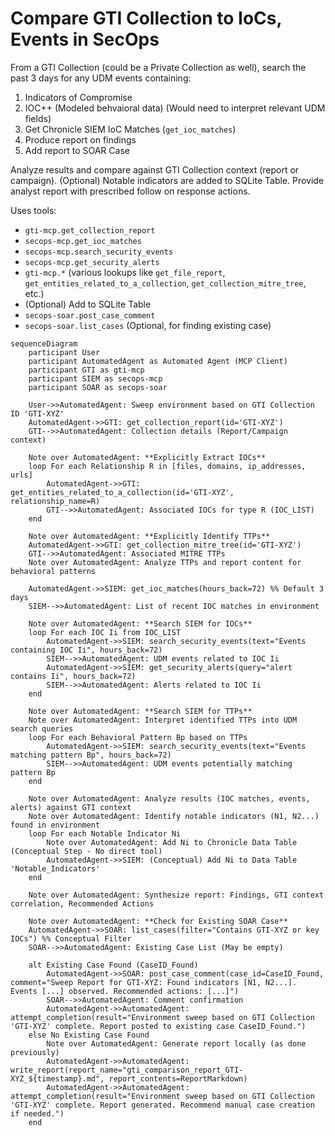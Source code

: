 # Compare GTI Collection to IoCs, Events in SecOps

From a GTI Collection (could be a Private Collection as well), search the past 3 days for any UDM events containing:
 1) Indicators of Compromise
 2) IOC++ (Modeled behvaioral data) (Would need to interpret relevant UDM fields)
 3) Get Chronicle SIEM IoC Matches (`get_ioc_matches`)
 4) Produce report on findings
 5) Add report to SOAR Case

Analyze results and compare against GTI Collection context (report or campaign). (Optional) Notable indicators are added to SQLite Table. Provide analyst report with prescribed follow on response actions.

Uses tools:

 * `gti-mcp.get_collection_report`
 * `secops-mcp.get_ioc_matches`
 * `secops-mcp.search_security_events`
 * `secops-mcp.get_security_alerts`
 * `gti-mcp.*` (various lookups like `get_file_report`, `get_entities_related_to_a_collection`, `get_collection_mitre_tree`, etc.)
 * (Optional) Add to SQLite Table
 * `secops-soar.post_case_comment`
 * `secops-soar.list_cases` (Optional, for finding existing case)

```{mermaid}
sequenceDiagram
    participant User
    participant AutomatedAgent as Automated Agent (MCP Client)
    participant GTI as gti-mcp
    participant SIEM as secops-mcp
    participant SOAR as secops-soar

    User->>AutomatedAgent: Sweep environment based on GTI Collection ID 'GTI-XYZ'
    AutomatedAgent->>GTI: get_collection_report(id='GTI-XYZ')
    GTI-->>AutomatedAgent: Collection details (Report/Campaign context)

    Note over AutomatedAgent: **Explicitly Extract IOCs**
    loop For each Relationship R in [files, domains, ip_addresses, urls]
        AutomatedAgent->>GTI: get_entities_related_to_a_collection(id='GTI-XYZ', relationship_name=R)
        GTI-->>AutomatedAgent: Associated IOCs for type R (IOC_LIST)
    end

    Note over AutomatedAgent: **Explicitly Identify TTPs**
    AutomatedAgent->>GTI: get_collection_mitre_tree(id='GTI-XYZ')
    GTI-->>AutomatedAgent: Associated MITRE TTPs
    Note over AutomatedAgent: Analyze TTPs and report content for behavioral patterns

    AutomatedAgent->>SIEM: get_ioc_matches(hours_back=72) %% Default 3 days
    SIEM-->>AutomatedAgent: List of recent IOC matches in environment

    Note over AutomatedAgent: **Search SIEM for IOCs**
    loop For each IOC Ii from IOC_LIST
        AutomatedAgent->>SIEM: search_security_events(text="Events containing IOC Ii", hours_back=72)
        SIEM-->>AutomatedAgent: UDM events related to IOC Ii
        AutomatedAgent->>SIEM: get_security_alerts(query="alert contains Ii", hours_back=72)
        SIEM-->>AutomatedAgent: Alerts related to IOC Ii
    end

    Note over AutomatedAgent: **Search SIEM for TTPs**
    Note over AutomatedAgent: Interpret identified TTPs into UDM search queries
    loop For each Behavioral Pattern Bp based on TTPs
        AutomatedAgent->>SIEM: search_security_events(text="Events matching pattern Bp", hours_back=72)
        SIEM-->>AutomatedAgent: UDM events potentially matching pattern Bp
    end

    Note over AutomatedAgent: Analyze results (IOC matches, events, alerts) against GTI context
    Note over AutomatedAgent: Identify notable indicators (N1, N2...) found in environment
    loop For each Notable Indicator Ni
        Note over AutomatedAgent: Add Ni to Chronicle Data Table (Conceptual Step - No direct tool)
        AutomatedAgent->>SIEM: (Conceptual) Add Ni to Data Table 'Notable_Indicators'
    end

    Note over AutomatedAgent: Synthesize report: Findings, GTI context correlation, Recommended Actions

    Note over AutomatedAgent: **Check for Existing SOAR Case**
    AutomatedAgent->>SOAR: list_cases(filter="Contains GTI-XYZ or key IOCs") %% Conceptual Filter
    SOAR-->>AutomatedAgent: Existing Case List (May be empty)

    alt Existing Case Found (CaseID_Found)
        AutomatedAgent->>SOAR: post_case_comment(case_id=CaseID_Found, comment="Sweep Report for GTI-XYZ: Found indicators [N1, N2...]. Events [...] observed. Recommended actions: [...]")
        SOAR-->>AutomatedAgent: Comment confirmation
        AutomatedAgent->>AutomatedAgent: attempt_completion(result="Environment sweep based on GTI Collection 'GTI-XYZ' complete. Report posted to existing case CaseID_Found.")
    else No Existing Case Found
        Note over AutomatedAgent: Generate report locally (as done previously)
        AutomatedAgent->>AutomatedAgent: write_report(report_name="gti_comparison_report_GTI-XYZ_${timestamp}.md", report_contents=ReportMarkdown)
        AutomatedAgent->>AutomatedAgent: attempt_completion(result="Environment sweep based on GTI Collection 'GTI-XYZ' complete. Report generated. Recommend manual case creation if needed.")
    end

